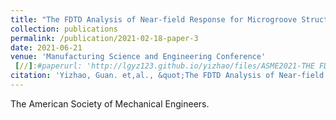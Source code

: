 ```yaml
---
title: "The FDTD Analysis of Near-field Response for Microgroove Structure with Standing Wave Illumination for the Realization of Coherent Structured Illumination Microscopy"
collection: publications
permalink: /publication/2021-02-18-paper-3
date: 2021-06-21
venue: 'Manufacturing Science and Engineering Conference'
 [//]:#paperurl: 'http://lgyz123.github.io/yizhao/files/ASME2021-THE FDTD ANALYSIS OF NEAR-FIELD RESPONSE FOR MICROGROOVE STRUCTURE WITH STANDING WAVE ILLUMINATION FOR THE REALIZATION OF COHERENT STRUCTURED ILLUMINATION MICROSCOPY.pdf'
citation: 'Yizhao, Guan. et,al., &quot;The FDTD Analysis of Near-field Response for Microgroove Structure with Standing Wave Illumination for the Realization of Coherent Structured Illumination Microscopy.&quot; <i>MSEC conference 2021</i>. 6.'
---
```

The American Society of Mechanical Engineers.


[//]:# (http://lgyz123.github.io/yizhao/files/ASME2021-THE FDTD ANALYSIS OF NEAR-FIELD RESPONSE FOR MICROGROOVE STRUCTURE WITH STANDING WAVE ILLUMINATION FOR THE REALIZATION OF COHERENT STRUCTURED ILLUMINATION MICROSCOPY.pdf)
